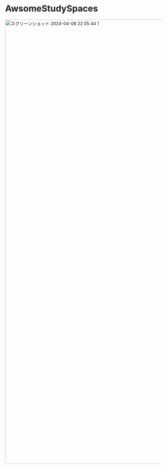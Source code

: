 # AwsomeStudySpaces

<img width="1440" alt="スクリーンショット 2024-04-08 22 05 44 1" src="https://github.com/hrk-sgymm23/AwsomeStudySpaces/assets/78539910/b2b8de29-926e-4ef2-b80b-c3198e9acc25">
